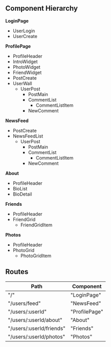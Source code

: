 ## Component Hierarchy

**LoginPage**
  - UserLogin
  - UserCreate

**ProfilePage**
  - ProfileHeader
  - IntroWidget
  - PhotoWidget
  - FriendWidget
  - PostCreate
  - UserWall
    - UserPost
      - PostMain
      - CommentList
        - CommentListItem
      - NewComment

**NewsFeed**
  - PostCreate
  - NewsFeedList
    - UserPost
      - PostMain
      - CommentList
        - CommentListItem
      - NewComment

**About**
  - ProfileHeader
  - BioList
  - BioDetail

**Friends**
  - ProfileHeader
  - FriendGrid
    - FriendGridItem

**Photos**
  - ProfileHeader
  - PhotoGrid
    - PhotoGridItem

## Routes

|Path   | Component   |
|-------|-------------|
| "/" | "LoginPage" |
| "/users/feed" | "NewsFeed" |
| "/users/:userId" | "ProfilePage" |
| "/users/:userId/about" | "About" |
| "/users/:userId/friends" | "Friends" |
| "/users/:userId/photos" | "Photos" |
